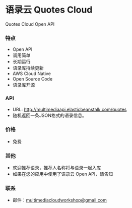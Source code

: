 # 语录云 Quotes Cloud
Quotes Cloud Open API

### 特点
- Open API
- 调用简单  
- 长期运行  
- 语录库持续更新  
- AWS Cloud Native
- Open Source Code  
- 语录库开源  

### API  
- URL: http://multimediaapi.elasticbeanstalk.com/quotes  
- 随机返回一条JSON格式的语录信息。

### 价格  
- 免费

### 其他  
- 欢迎推荐语录，推荐人名称将与语录一起入库  
- 如果在您的应用中使用了语录云 Open API，请告知  

### 联系  
- 邮件：multimediacloudworkshop@gmail.com  
